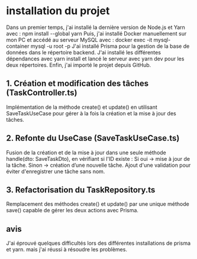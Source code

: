 # installation du projet
Dans un premier temps, j'ai installé la dernière version de Node.js et Yarn avec :
npm install --global yarn
Puis, j'ai installé Docker manuellement sur mon PC et accédé au serveur MySQL avec :
docker exec -it mysql-container mysql -u root -p
J'ai installé Prisma pour la gestion de la base de données dans le répertoire backend.
J'ai installé les différentes dépendances avec yarn install et lancé le serveur avec yarn dev pour les deux répertoires.
Enfin, j'ai importé le projet depuis GitHub.

## 1. Création et modification des tâches (TaskController.ts)
Implémentation de la méthode create() et update() en utilisant SaveTaskUseCase pour gérer à la fois la création et la mise à jour des tâches.

## 2. Refonte du UseCase (SaveTaskUseCase.ts)
Fusion de la création et de la mise à jour dans une seule méthode handle(dto: SaveTaskDto), en vérifiant si l'ID existe :
Si oui → mise à jour de la tâche.
Sinon → création d’une nouvelle tâche.
Ajout d'une validation pour éviter d'enregistrer une tâche sans nom.

## 3. Refactorisation du TaskRepository.ts
Remplacement des méthodes create() et update() par une unique méthode save() capable de gérer les deux actions avec Prisma.

## avis
J'ai éprouvé quelques difficultés lors des différentes installations de prisma et yarn.
mais j'ai réussi à résoudre les problèmes.